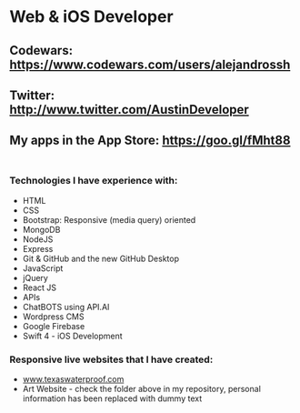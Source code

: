# Web & iOS Developer <br>
## Codewars: https://www.codewars.com/users/alejandrossh <br>
## Twitter: http://www.twitter.com/AustinDeveloper <br>
## My apps in the App Store: https://goo.gl/fMht88 <br><br>

### Technologies I have experience with: <br>
* HTML
* CSS
* Bootstrap: Responsive (media query) oriented
* MongoDB
* NodeJS
* Express
* Git & GitHub and the new GitHub Desktop
* JavaScript
* jQuery
* React JS
* APIs
* ChatBOTS using API.AI
* Wordpress CMS
* Google Firebase
* Swift 4 - iOS Development


### Responsive live websites that I have created:
* www.texaswaterproof.com
* Art Website - check the folder above in my repository, personal information has been replaced with dummy text
